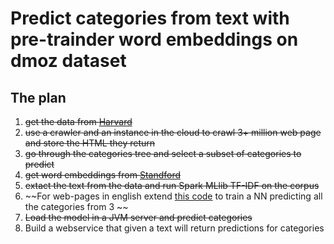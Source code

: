 # Predict categories from text with pre-trainder word embeddings on dmoz dataset

## The plan

1. ~~get the data from [Harvard](https://dataverse.harvard.edu/dataset.xhtml?persistentId=doi:10.7910/DVN/OMV93V)~~
2. ~~use a crawler and an instance in the cloud to crawl 3+ million web page and store the HTML they return~~
3. ~~go through the categories tree and select a subset of categories to predict~~
4. ~~get word embeddings from [Standford](http://nlp.stanford.edu/data/glove.6B.zip)~~
5. ~~extact the text from the data and run Spark MLlib TF-IDF on the corpus~~
6. ~~For web-pages in english extend [this code](https://blog.keras.io/using-pre-trained-word-embeddings-in-a-keras-model.html) to train a NN predicting all the categories from 3 ~~
7. ~~Load the model in a JVM server and predict categories~~ 
8. Build a webservice that given a text will return predictions for categories

